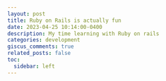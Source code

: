 ```yaml
---
layout: post
title: Ruby on Rails is actually fun
date: 2023-04-25 10:14:00-0400
description: My time learning with Ruby on rails
categories: development
giscus_comments: true
related_posts: false
toc:
  sidebar: left
---
```

